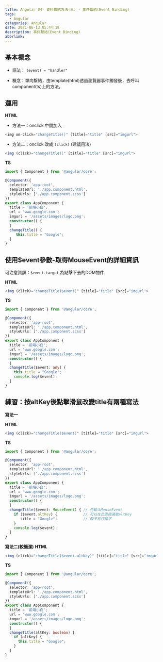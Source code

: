 ```yaml
---
title: Angular 04- 資料繫結方法(三) - 事件繫結(Event Binding)
tags:
  - Angular
categories: Angular
date: 2021-06-13 05:44:19
description: 事件繫結(Event Binding)
abbrlink:
---
```

**基本概念**
---
* 語法： `(event) = "handler"`

* 概念：單向繫結，由template(html)透過瀏覽器事件觸發後，去呼叫component(ts)上的方法。

**運用**
---
**HTML**
* 方法一：onclick 中間加入 `-`
```typescript
<img on-click="changeTitle()" [title]="title" [src]="imgurl">
```
* 方法二：onclick 改成 `(click)` (建議用法)
```typescript
<img (click)="changeTitle()" [title]="title" [src]="imgurl">
```

**TS**
```typescript
import { Component } from '@angular/core';

@Component({
  selector: 'app-root',
  templateUrl: './app.component.html',
  styleUrls: ['./app.component.scss']
})
export class AppComponent {
  title = '前端小白';
  url = 'www.google.com';
  imgurl = '/assets/images/logo.png';
  constructor() {
  }
  changeTitle() {
     this.title = "Google";
  }
}
```
**使用$event參數-取得MouseEvent的詳細資訊**
---
可注意資訊：`$event.target` 為點擊下去的DOM物件

**HTML**
```typescript
<img (click)="changeTitle($event)" [title]="title" [src]="imgurl">
```
**TS**
```typescript
import { Component } from '@angular/core';

@Component({
  selector: 'app-root',
  templateUrl: './app.component.html',
  styleUrls: ['./app.component.scss']
})
export class AppComponent {
  title = '前端小白';
  url = 'www.google.com';
  imgurl = '/assets/images/logo.png';
  constructor() {
  }
  changeTitle($event: any) {
    this.title = "Google";
    console.log($event);
  }
}
```
**練習：按altKey後點擊滑鼠改變title有兩種寫法**
---
**寫法一**

**HTML**
```typescript
<img (click)="changeTitle($event)" [title]="title" [src]="imgurl">
```
**TS**
```typescript
import { Component } from '@angular/core';

@Component({
  selector: 'app-root',
  templateUrl: './app.component.html',
  styleUrls: ['./app.component.scss']
})
export class AppComponent {
  title = '前端小白';
  url = 'www.google.com';
  imgurl = '/assets/images/logo.png';
  constructor() {
  }
  changeTitle($event: MouseEvent) { // 先輸入MouseEvent
    if ($event.altKey) {            // 可以在此直接選取altKey
       title = "Google";            // 較不易打錯字
    }
    console.log($event);
  }
}
```

**寫法二(較簡潔)**
**HTML**

```typescript
<img (click)="changeTitle($event.altKey)" [title]="title" [src]="imgurl">
```

**TS**
```typescript
import { Component } from '@angular/core';

@Component({
  selector: 'app-root',
  templateUrl: './app.component.html',
  styleUrls: ['./app.component.scss']
})
export class AppComponent {
  title = '前端小白';
  url = 'www.google.com';
  imgurl = '/assets/images/logo.png';
  constructor() {
  }
  changeTitle(altKey: boolean) {
    if (altKey) {
      this.title = "Google";
    }
  }
}
```